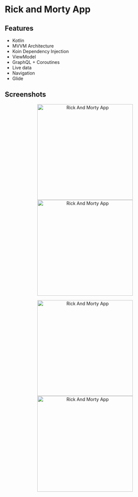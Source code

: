 # Rick and Morty App

## Features

- Kotlin
- MVVM Architecture
- Koin Dependency Injection
- ViewModel
- GraphQL + Coroutines
- Live data
- Navigation
- Glide


## Screenshots

<p align="center">
  <img src="screenshots/rm1.png" width="300" alt="Rick And Morty App">
  <img src="screenshots/rm.png" width="300" alt="Rick And Morty App">
</p>
<p align="center">
  <img src="screenshots/rm1.png" width="300" alt="Rick And Morty App">
  <img src="screenshots/rm.png" width="300" alt="Rick And Morty App">
</p>


